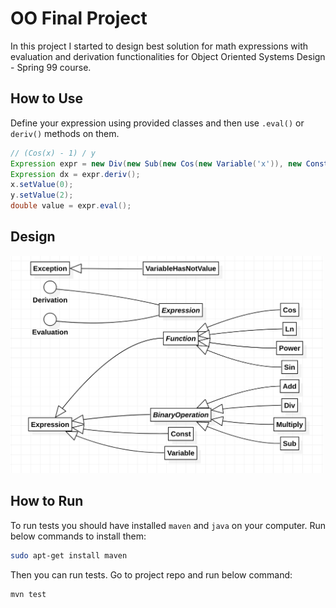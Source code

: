 # OO Final Project
In this project I started to design best solution for math expressions with evaluation and derivation functionalities for Object Oriented Systems Design - Spring 99 course.

## How to Use

Define your expression using provided classes and then use `.eval()` or `deriv()` methods on them. 
```java
// (Cos(x) - 1) / y
Expression expr = new Div(new Sub(new Cos(new Variable('x')), new Const(1)), new Variable('y'));
Expression dx = expr.deriv();
x.setValue(0);
y.setValue(2);
double value = expr.eval();
```

## Design
<img src="./TypeHierarchy.png" width = 500>

## How to Run

To run tests you should have installed `maven` and `java` on your computer. Run below commands to install them:
```bash
sudo apt-get install maven
```

Then you can run tests. Go to project repo and run below command:
```bash
mvn test
```

